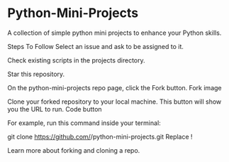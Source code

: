 # Python-Mini-Projects

A collection of simple python mini projects to enhance your Python skills.

Steps To Follow
Select an issue and ask to be assigned to it.

Check existing scripts in the projects directory.

Star this repository.

On the python-mini-projects repo page, click the Fork button.
Fork image

Clone your forked repository to your local machine. This button will show you the URL to run.
Code button

For example, run this command inside your terminal:

git clone https://github.com/<your-github-username>/python-mini-projects.git
Replace <your-github-username>!

Learn more about forking and cloning a repo.

